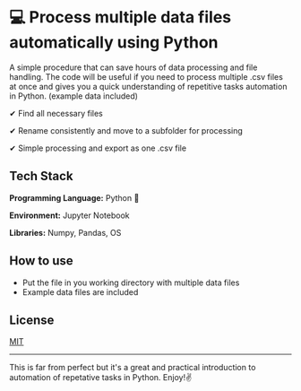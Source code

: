# 💻 Process multiple data files automatically using Python
A simple procedure that can save hours of data processing and file handling. The code will be useful if you need to process multiple .csv files at once and gives you a quick understanding of repetitive tasks automation in Python. (example data included)

✔ Find all necessary files 

✔ Rename consistently and move to a subfolder for processing 

✔ Simple processing and export as one .csv file

## Tech Stack

**Programming Language:** Python 🐍

**Environment:** Jupyter Notebook

**Libraries:** Numpy, Pandas, OS

## How to use

 - Put the file in you working directory with multiple data files
 - Example data files are included
 
 
## License

[MIT](https://choosealicense.com/licenses/mit/)

----------------------------------------------------------------

This is far from perfect but it's a great and practical introduction to automation of repetative tasks in Python. Enjoy!✌ 
